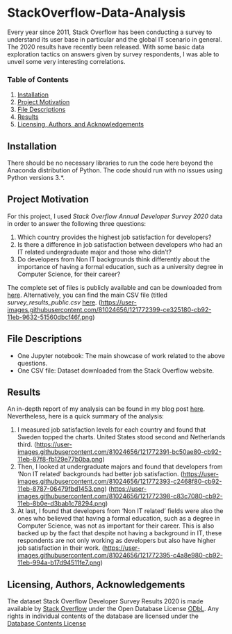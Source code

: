 # StackOverflow-Data-Analysis
Every year since 2011, Stack Overflow has been conducting a survey to understand its user base in particular and the global IT scenario in general. The 2020 results have recently been released. With some basic data exploration tactics on answers given by survey respondents, I was able to unveil some very interesting correlations.


### Table of Contents

1. [Installation](#installation)
2. [Project Motivation](#motivation)
3. [File Descriptions](#files)
4. [Results](#results)
5. [Licensing, Authors, and Acknowledgements](#licensing)

## Installation <a name="installation"></a>

There should be no necessary libraries to run the code here beyond the Anaconda distribution of Python.  The code should run with no issues using Python versions 3.*.

## Project Motivation<a name="motivation"></a>

For this project, I used _Stack Overflow Annual Developer Survey 2020_ data in order to answer the following three questions:

1. Which country provides the highest job satisfaction for developers?
2. Is there a difference in job satisfaction between developers who had an IT related undergraduate major and those who didn’t?
3. Do developers from Non IT backgrounds think differently about the importance of having a formal education, such as a university degree in Computer Science, for their career?

The complete set of files is publicly available and can be downloaded from [here](https://insights.stackoverflow.com/survey).  Alternatively, you can find the main CSV file (titled _survey_results_public.csv_ [here](https://github.com/nazianafis/StackOverflow-Data-Analysis/blob/main/survey_results_public.csv).
(https://user-images.githubusercontent.com/81024656/121772399-ce325180-cb92-11eb-9632-51560dbcf46f.png)


## File Descriptions <a name="files"></a>

* One Jupyter notebook: The main showcase of work related to the above questions.
* One CSV file: Dataset downloaded from the Stack Overflow website.

## Results<a name="results"></a>

An in-depth report of my analysis can be found in my blog post [here](https://nazianafis.medium.com/best-country-to-work-in-2020-15a790b00904).
Nevertheless, here is a quick summary of the analysis:
1. I measured job satisfaction levels for each country and found that Sweden topped the charts. United States stood second and Netherlands third.
(https://user-images.githubusercontent.com/81024656/121772391-bc50ae80-cb92-11eb-87f8-fb129e77b0ba.png)
2. Then, I looked at undergraduate majors and found that developers from ‘Non IT related’ backgrounds had better job satisfaction.
(https://user-images.githubusercontent.com/81024656/121772393-c2468f80-cb92-11eb-8787-06479fbd1453.png)
(https://user-images.githubusercontent.com/81024656/121772398-c83c7080-cb92-11eb-8b0e-d3bab1c78294.png)
3. At last, I found that developers from ‘Non IT related’ fields were also the ones who believed that having a formal education, such as a degree in Computer Science, was not as important for their career. This is also backed up by the fact that despite not having a background in IT, these respondents are not only working as developers but also have higher job satisfaction in their work.
(https://user-images.githubusercontent.com/81024656/121772395-c4a8e980-cb92-11eb-994a-b17d94511fe7.png)

## Licensing, Authors, Acknowledgements<a name="licensing"></a>

The dataset Stack Overflow Developer Survey Results 2020 is made available by [Stack Overflow](https://insights.stackoverflow.com/survey) under the Open Database License [ODbL](http://opendatacommons.org/licenses/odbl/1.0/).
Any rights in individual contents of the database are licensed under the [Database Contents License](http://opendatacommons.org/licenses/dbcl/1.0/)
